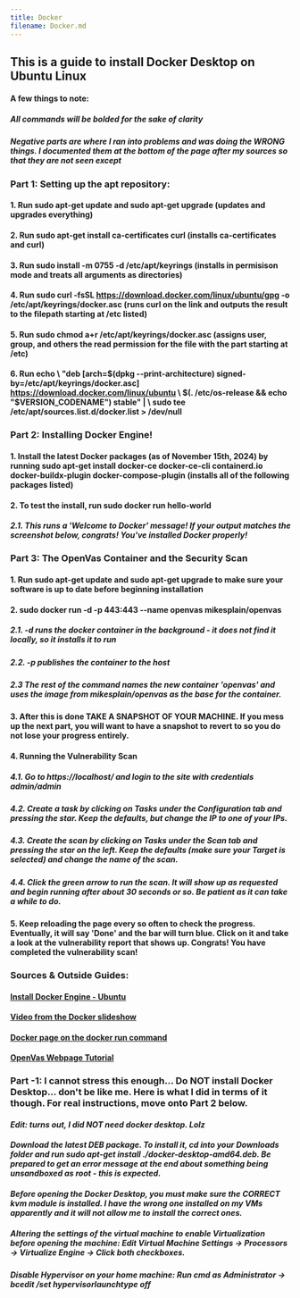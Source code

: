 ```yaml
---
title: Docker
filename: Docker.md
---
```


## This is a guide to install Docker Desktop on Ubuntu Linux
#### A few things to note:
##### All commands will be bolded for the sake of clarity
##### Negative parts are where I ran into problems and was doing the WRONG things. I documented them at the bottom of the page after my sources so that they are not seen except 

### Part 1: Setting up the apt repository:
#### 1. Run **sudo apt-get update** and **sudo apt-get upgrade** (updates and upgrades everything)
#### 2. Run **sudo apt-get install ca-certificates curl** (installs ca-certificates and curl)
#### 3. Run **sudo install -m 0755 -d /etc/apt/keyrings** (installs in permisison mode and treats all arguments as directories)
#### 4. Run **sudo curl -fsSL https://download.docker.com/linux/ubuntu/gpg -o /etc/apt/keyrings/docker.asc** (runs curl on the link and outputs the result to the filepath starting at /etc listed)
#### 5. Run **sudo chmod a+r /etc/apt/keyrings/docker.asc** (assigns user, group, and others the read permission for the file with the part starting at /etc)
#### 6. Run **echo \ "deb [arch=$(dpkg --print-architecture) signed-by=/etc/apt/keyrings/docker.asc] https://download.docker.com/linux/ubuntu \ $(. /etc/os-release && echo "$VERSION_CODENAME") stable" | \ sudo tee /etc/apt/sources.list.d/docker.list > /dev/null** 

### Part 2: Installing Docker Engine!
#### 1. Install the latest Docker packages (as of November 15th, 2024) by running **sudo apt-get install docker-ce docker-ce-cli containerd.io docker-buildx-plugin docker-compose-plugin** (installs all of the following packages listed)
#### 2. To test the install, run **sudo docker run hello-world**
##### 2.1. This runs a 'Welcome to Docker' message! If your output matches the screenshot below, congrats! You've installed Docker properly!

### Part 3: The OpenVas Container and the Security Scan
#### 1. Run **sudo apt-get update** and **sudo apt-get upgrade** to make sure your software is up to date before beginning installation
#### 2. **sudo docker run -d -p 443:443 --name openvas mikesplain/openvas**
##### 2.1. -d runs the docker container in the background - it does not find it locally, so it installs it to run
##### 2.2. -p publishes the container to the host
##### 2.3 The rest of the command names the new container 'openvas' and uses the image from mikesplain/openvas as the base for the container.
#### 3. After this is done TAKE A SNAPSHOT OF YOUR MACHINE. If you mess up the next part, you will want to have a snapshot to revert to so you do not lose your progress entirely. 
#### 4. Running the Vulnerability Scan
##### 4.1. Go to https://localhost/ and login to the site with credentials admin/admin
##### 4.2. Create a task by clicking on Tasks under the Configuration tab and pressing the star. Keep the defaults, but change the IP to one of your IPs. 
##### 4.3. Create the scan by clicking on Tasks under the Scan tab and pressing the star on the left. Keep the defaults (make sure your Target is selected) and change the name of the scan.
##### 4.4. Click the green arrow to run the scan. It will show up as requested and begin running after about 30 seconds or so. Be patient as it can take a while to do.
#### 5. Keep reloading the page every so often to check the progress. Eventually, it will say 'Done' and the bar will turn blue. Click on it and take a look at the vulnerability report that shows up. Congrats! You have completed the vulnerability scan!

### Sources & Outside Guides:
#### [Install Docker Engine - Ubuntu](https://docs.docker.com/engine/install/ubuntu/)
#### [Video from the Docker slideshow](https://utulsa.hosted.panopto.com/Panopto/Pages/Embed.aspx?id=75912983-0806-47a5-a3ad-acc9018aaec3)
#### [Docker page on the docker run command](https://docs.docker.com/reference/cli/docker/container/run/)
#### [OpenVas Webpage Tutorial](https://community.greenbone.net/getting-started/configuring-and-running-first-scan/)



### Part -1: I cannot stress this enough... Do NOT install Docker Desktop... don't be like me. Here is what I did in terms of it though. For real instructions, move onto Part 2 below. 
#### *Edit: turns out, I did NOT need docker desktop. Lolz*
#### *Download the latest DEB package. To install it, cd into your Downloads folder and run sudo apt-get install ./docker-desktop-amd64.deb. Be prepared to get an error message at the end about something being unsandboxed as root - this is expected.*
#### *Before opening the Docker Desktop, you must make sure the *CORRECT* kvm module is installed. I have the wrong one installed on my VMs apparently and it will not allow me to install the correct ones.*
##### *Altering the settings of the virtual machine to enable Virtualization before opening the machine: Edit Virtual Machine Settings -> Processors -> Virtualize Engine -> Click both checkboxes.*
##### *Disable Hypervisor on your home machine: Run cmd as Administrator -> bcedit /set hypervisorlaunchtype off*
